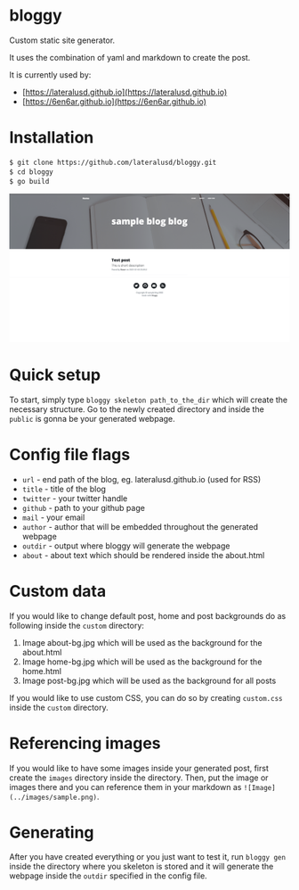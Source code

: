 # bloggy
Custom static site generator. 

It uses the combination of yaml and markdown to create the post.

It is currently used by: 
* [https://lateralusd.github.io](https://lateralusd.github.io)
* [https://6en6ar.github.io](https://6en6ar.github.io)

# Installation

```bash
$ git clone https://github.com/lateralusd/bloggy.git
$ cd bloggy
$ go build
```

![Webpage generated](./webpage.png)

# Quick setup

To start, simply type `bloggy skeleton path_to_the_dir` which will create the necessary structure. 
Go to the newly created directory and inside the `public` is gonna be your generated webpage.

# Config file flags

* `url` - end path of the blog, eg. lateralusd.github.io (used for RSS)
* `title` - title of the blog
* `twitter` - your twitter handle
* `github` - path to your github page
* `mail` - your email
* `author` - author that will be embedded throughout the generated webpage
* `outdir` - output where bloggy will generate the webpage
* `about` - about text which should be rendered inside the about.html

# Custom data

If you would like to change default post, home and post backgrounds do as following inside the `custom` directory:

1. Image about-bg.jpg which will be used as the background for the about.html
2. Image home-bg.jpg which will be used as the background for the home.html
3. Image post-bg.jpg which will be used as the background for all posts

If you would like to use custom CSS, you can do so by creating `custom.css` inside the `custom` directory.

# Referencing images

If you would like to have some images inside your generated post, first create the `images` directory inside the  directory.
Then, put the image or images there and you can reference them in your markdown as `![Image](../images/sample.png)`.

# Generating

After you have created everything or you just want to test it, run `bloggy gen` inside the directory 
where you skeleton is stored and it will generate the webpage inside the `outdir` specified in the config file.